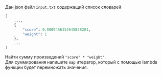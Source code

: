 Дан json файл `input.txt` содержащий список словарей

```python
[
    ...,
    {
        "score": 0.0009456152645028281,
        "weight": 1
    },
    ...
]
```

Найти сумму произведений `"score" * "weight"`.  
Для суммирования напишите `map` итератор, который с помощью lambda функции будет перемножать значения.
